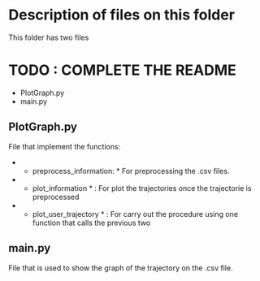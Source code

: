 # Description of files on this folder
This folder has two files

# TODO : COMPLETE THE README

+ PlotGraph.py
+ main.py

## PlotGraph.py
File that implement the functions:

- * preprocess_information: * For preprocessing the .csv files.
- * plot_information * : For plot the trajectories once the trajectorie is preprocessed 
- * plot_user_trajectory * : For carry out the procedure using one function that calls the previous two

## main.py
File that is used to show the graph of the trajectory on the .csv file. 


